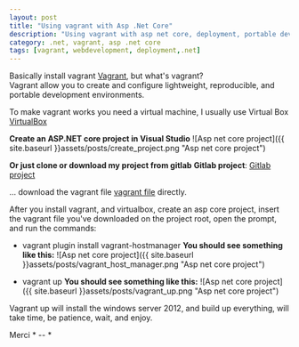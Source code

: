 ```yaml
---
layout: post
title: "Using vagrant with Asp .Net Core"
description: "Using vagrant with asp net core, deployment, portable development environments."
category: .net, vagrant, asp .net core
tags: [vagrant, webdevelopment, deployment,.net]
---
```


Basically install vagrant 
[Vagrant](https://www.vagrantup.com/downloads.html), but what's vagrant?  
Vagrant allow you to create and configure lightweight, reproducible, and portable development environments.

To make vagrant works you need a virtual machine, I  usually use Virtual Box 
 [VirtualBox](https://www.virtualbox.org/wiki/Downloads)

**Create an ASP.NET core project in Visual Studio**
![Asp net core project]({{ site.baseurl }}assets/posts/create_project.png "Asp net core project")


**Or just clone or download my project from gitlab**
**Gitlab project**: [Gitlab project]( https://gitlab.com/thamaraaalves/aspcorevagrant/)  


... download the vagrant file [vagrant file](https://gitlab.com/thamaraaalves/aspcorevagrant/blob/master/Vagrantfile) directly.

After you install vagrant, and virtualbox, create an asp core project, insert the vagrant file you've downloaded on the project root,
open the prompt, and run the commands:
- vagrant plugin install vagrant-hostmanager
**You should see something like this:**
![Asp net core project]({{ site.baseurl }}assets/posts/vagrant_host_manager.png "Asp net core project")

- vagrant up
**You should see something like this:**
![Asp net core project]({{ site.baseurl }}assets/posts/vagrant_up.png "Asp net core project")

Vagrant up will install the windows server 2012, and build up everything, will take time, be patience, wait, and enjoy. 

Merci * -- * 

